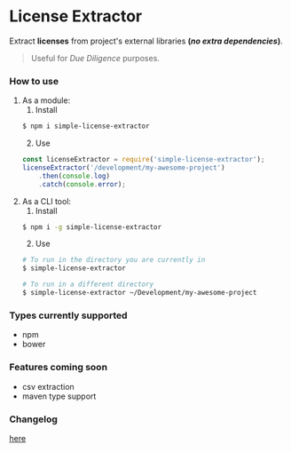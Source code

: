 # License Extractor
Extract **licenses** from project's external libraries **(*no extra dependencies*)**.  


> Useful for *Due Diligence* purposes.


### How to use
1. As a module:
	1. Install 
	```bash
	$ npm i simple-license-extractor
	```
	2. Use
	```javascript
	const licenseExtractor = require('simple-license-extractor');
	licenseExtractor('/development/my-awesome-project')
		.then(console.log)
		.catch(console.error);
	```
2. As a CLI tool:
	1. Install
	```bash
	$ npm i -g simple-license-extractor
	```
	2. Use
	```bash
	# To run in the directory you are currently in
	$ simple-license-extractor

	# To run in a different directory
	$ simple-license-extractor ~/Development/my-awesome-project
	```


### Types currently supported
- npm
- bower


### Features coming soon
- csv extraction
- maven type support

### Changelog
[here](CHANGELOG.md)